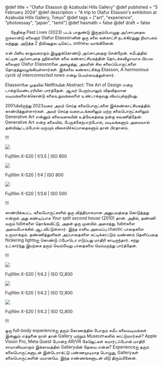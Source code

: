 @def title = "Olafur Eliasson @ Azabudai Hills Gallery"
@def published = "5 February 2024"
@def description = "A trip to Olafur Eliasson's exhibition at Azabudai Hills Gallery, Tokyo"
@def tags = ["art", "experience",  "photoessay", "japan", "tamil"]
@def hasmath = false
@def draft = false


&emsp; நேதிக்கு Past Lives (2023) படம் பாதுண்டு இருகும்பொழுது அஃசாபுதைல ஐசுலான்டு கலைஞர் Olafur Eliassonனின் ஒரு கலை கன்காட்சி நடக்கிரதுனு நியாபகம் வந்துது. அடுத்த 2 நிமிஷதுல டிகெட்ட onlineல வாங்கினேன்.

என் பீனிய காதுவரைகும் இழுதுக்கொண்டு அஃசாபுதைகு சென்றேன். சமீபத்தில் கட்டின அஃசாபுதை ஹில்ஸின் 
கலை கண்காட்சியகத்தின் தொடக்கவிழாவாக பிரபல கலைஞர் Olafur Eliassonனை அழைத்து, அவரின் சில கலைப்பொருட்களை தொகுத்துவழங்கியுள்ளார்கள். இக்கலை கண்காட்சிக்கு Eliasson, *A harmonious cycle of interconnected nows* என்று பெயர்வைத்துள்ளார். 

Eliassonனை முதலில் Netflixயின் Abstract: The Art of Design என்ற டாக்குமெண்டரரியில் பார்த்தேன். ஆவர் பெரும்பாலும் விதவிதமான வடிவங்களைக்கொன்டு கலைஉறுவங்கலளை உண்டாக்குவது வியப்புக்குறியது. 
 <!-- இதை ஜப்பானிய மொழியில் 相互に繋がりあう瞬間が協和する周期 என்று அழைகிறாற்கள். -->


2001யிலிருந்து 2023வரை அவர் செய்த கலைபொருட்களை இக்கண்காட்சியகத்தில் காண்பித்துள்ளார்கள். அவர் செய்த வரைபடங்களிலும் மற்ற கலைபொருட்களிலும் Generative Art என்னும் கலைவகையின் உத்வேகத்தை நன்கு கவணித்தேன். Generative Art என்ற கலையில், பேருக்கேற்பாற்போல், வடிவங்களும் அவையால் தன்யிஷ்ட்டம்போல் மருவும் விசைவீச்சுப்பாதைகளும் தான் பிரதானம்.

!!!

<img class="genart-image" src="/media/photos/AHCIN-7.webp">
<p class = "caption-text ">Fujifilm X-S20 |  f/3.5 | ISO 800</p>

<img class="genart-image" src="/media/photos/AHCIN-2.webp">
<p class = "caption-text ">Fujifilm X-S20 |  f/4 | ISO 800</p>

<img class="genart-image" src="/media/photos/AHCIN-6.webp">
<p class = "caption-text ">Fujifilm X-S20 |  f/3.6 | ISO 500</p>
!!!

காண்பிக்கபட்ட கலைபொருட்களில் ஒரு வித்தியாசமான அனுபவத்தை கொடுத்தது என்றால் அது கண்டிப்பாக *Your split second house* (2010) தான். அதில், தண்ணி வரும் tubeகளை தொங்கவிட்டு, அதன் ஒரு முனயில் அசைத்து, tubeகளை அவைபோக்கில் ஆடவிட்டுள்ளார். இந்த எளிய அமைப்பு chaotic பாதைகளை உருவாக்கும். தண்ணித்துளிகள் அப்பாதைகளை சுட்டிக்காட்டும் வண்ணம் தெளிப்பதை flickering lightsஐ கொண்டு ஃபோடொ எடுப்பது மாதிரி காடிருந்தார். சற்று உட்கார்ந்து இயற்கை தரும் வெவ்வேறு பாதைகலை மெய்மறந்து பார்த்தேன்.

!!!

<img class="genart-image" src="/media/photos/split-house.webp">
<p class = "caption-text ">Fujifilm X-S20 |  f/4.2 | ISO 12,800</p>

<img class="genart-image" src="/media/photos/AHCIN-1.webp">
<p class = "caption-text ">Fujifilm X-S20 |  f/4.2 | ISO 12,800</p>

<img class="genart-image" src="/media/photos/AHCIN-9.webp">
<p class = "caption-text ">Fujifilm X-S20 |  f/4.2 | ISO 12,800</p>

!!!

ஓரு full-body experienceஐ தரும் கோணத்தில் போகும் சமீப கலைவடிவங்கள் இன்னும் எத்தனை நாள் தான் Gallery மற்றும் Museumகளில் காட்டுவார்கள்? Apple Vision Pro, Meta Quest போன்ற AR/VR கேஜெட்கள் சுமார்ட்ஃபோன் மாதிரி சாமானியமாகும் இக்காலத்தில் Galleryயின் தேவை என்ன? Experienceஐ தரும் கலைபொருட்களுடன் இன்டெராக்ட்டு பண்ணமுடியாத பொழுது, Galleryகள் கலைபொருட்களின் மயானமெ. இந்த எண்ணங்களுடன் வீடு திரும்பினேன்.


